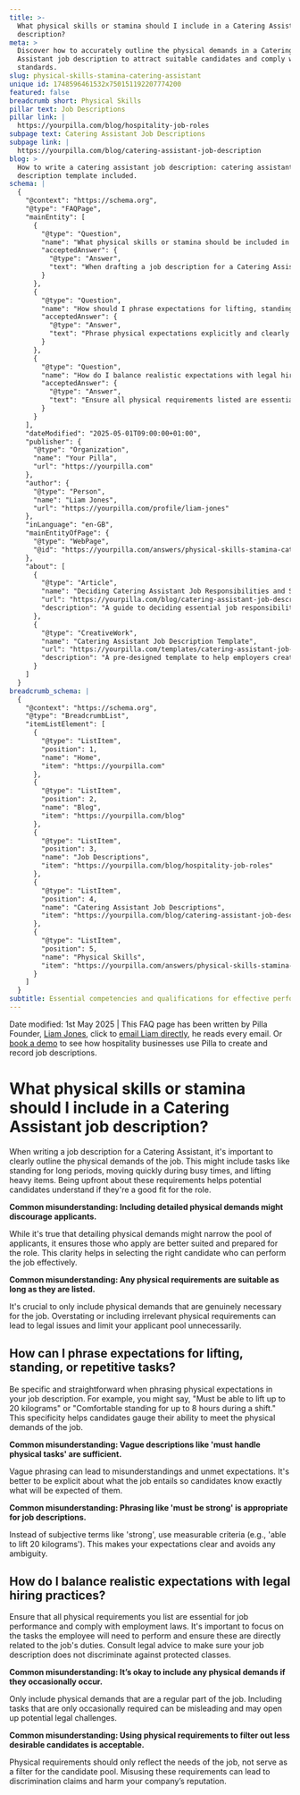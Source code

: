 ```yaml
---
title: >-
  What physical skills or stamina should I include in a Catering Assistant job
  description?
meta: >
  Discover how to accurately outline the physical demands in a Catering
  Assistant job description to attract suitable candidates and comply with legal
  standards.
slug: physical-skills-stamina-catering-assistant
unique id: 1748596461532x750151192207774200
featured: false
breadcrumb short: Physical Skills
pillar text: Job Descriptions
pillar link: |
  https://yourpilla.com/blog/hospitality-job-roles
subpage text: Catering Assistant Job Descriptions
subpage link: |
  https://yourpilla.com/blog/catering-assistant-job-description
blog: >
  How to write a catering assistant job description: catering assistant job
  description template included.
schema: |
  {
    "@context": "https://schema.org",
    "@type": "FAQPage",
    "mainEntity": [
      {
        "@type": "Question",
        "name": "What physical skills or stamina should be included in a Catering Assistant job description?",
        "acceptedAnswer": {
          "@type": "Answer",
          "text": "When drafting a job description for a Catering Assistant, it is crucial to clearly outline the physical demands of the position, such as standing for long periods, moving quickly during peak hours, and lifting heavy items. Being explicit about these requirements helps potential candidates assess if they are well-suited for the role."
        }
      },
      {
        "@type": "Question",
        "name": "How should I phrase expectations for lifting, standing, or repetitive tasks in a job description?",
        "acceptedAnswer": {
          "@type": "Answer",
          "text": "Phrase physical expectations explicitly and clearly in your job description. For instance, state 'Must be able to lift up to 20 kilograms' or 'Comfortable standing for up to 8 hours during a shift.' Specificity helps candidates understand the job's physical demands clearly."
        }
      },
      {
        "@type": "Question",
        "name": "How do I balance realistic expectations with legal hiring practices in a job description?",
        "acceptedAnswer": {
          "@type": "Answer",
          "text": "Ensure all physical requirements listed are essential for performing the job and comply with employment laws. Focus on the tasks required by the job and consult legal advice to ensure the job description does not discriminate against any protected classes."
        }
      }
    ],
    "dateModified": "2025-05-01T09:00:00+01:00",
    "publisher": {
      "@type": "Organization",
      "name": "Your Pilla",
      "url": "https://yourpilla.com"
    },
    "author": {
      "@type": "Person",
      "name": "Liam Jones",
      "url": "https://yourpilla.com/profile/liam-jones"
    },
    "inLanguage": "en-GB",
    "mainEntityOfPage": {
      "@type": "WebPage",
      "@id": "https://yourpilla.com/answers/physical-skills-stamina-catering-assistant"
    },
    "about": [
      {
        "@type": "Article",
        "name": "Deciding Catering Assistant Job Responsibilities and Skills",
        "url": "https://yourpilla.com/blog/catering-assistant-job-description",
        "description": "A guide to deciding essential job responsibilities and skills needed for a catering assistant."
      },
      {
        "@type": "CreativeWork",
        "name": "Catering Assistant Job Description Template",
        "url": "https://yourpilla.com/templates/catering-assistant-job-description",
        "description": "A pre-designed template to help employers create effective job descriptions for catering assistant roles."
      }
    ]
  }
breadcrumb_schema: |
  {
    "@context": "https://schema.org",
    "@type": "BreadcrumbList",
    "itemListElement": [
      {
        "@type": "ListItem",
        "position": 1,
        "name": "Home",
        "item": "https://yourpilla.com"
      },
      {
        "@type": "ListItem",
        "position": 2,
        "name": "Blog",
        "item": "https://yourpilla.com/blog"
      },
      {
        "@type": "ListItem",
        "position": 3,
        "name": "Job Descriptions",
        "item": "https://yourpilla.com/blog/hospitality-job-roles"
      },
      {
        "@type": "ListItem",
        "position": 4,
        "name": "Catering Assistant Job Descriptions",
        "item": "https://yourpilla.com/blog/catering-assistant-job-description"
      },
      {
        "@type": "ListItem",
        "position": 5,
        "name": "Physical Skills",
        "item": "https://yourpilla.com/answers/physical-skills-stamina-catering-assistant"
      }
    ]
  }
subtitle: Essential competencies and qualifications for effective performance
---
```


Date modified: 1st May 2025 | This FAQ page has been written by Pilla Founder, [Liam Jones](https://yourpilla.com/profile/liam-jones), click to [email Liam directly](https://mailto:liam@yourpilla.com), he reads every email. Or [book a demo](https://calendly.com/pilla/demo) to see how hospitality businesses use Pilla to create and record job descriptions.

# What physical skills or stamina should I include in a Catering Assistant job description?

When writing a job description for a Catering Assistant, it's important to clearly outline the physical demands of the job. This might include tasks like standing for long periods, moving quickly during busy times, and lifting heavy items. Being upfront about these requirements helps potential candidates understand if they're a good fit for the role.

**Common misunderstanding: Including detailed physical demands might discourage applicants.**

While it's true that detailing physical demands might narrow the pool of applicants, it ensures those who apply are better suited and prepared for the role. This clarity helps in selecting the right candidate who can perform the job effectively.

**Common misunderstanding: Any physical requirements are suitable as long as they are listed.**

It's crucial to only include physical demands that are genuinely necessary for the job. Overstating or including irrelevant physical requirements can lead to legal issues and limit your applicant pool unnecessarily.

## How can I phrase expectations for lifting, standing, or repetitive tasks?

Be specific and straightforward when phrasing physical expectations in your job description. For example, you might say, "Must be able to lift up to 20 kilograms" or "Comfortable standing for up to 8 hours during a shift." This specificity helps candidates gauge their ability to meet the physical demands of the job.

**Common misunderstanding: Vague descriptions like 'must handle physical tasks' are sufficient.**

Vague phrasing can lead to misunderstandings and unmet expectations. It's better to be explicit about what the job entails so candidates know exactly what will be expected of them.

**Common misunderstanding: Phrasing like 'must be strong' is appropriate for job descriptions.**

Instead of subjective terms like 'strong', use measurable criteria (e.g., 'able to lift 20 kilograms'). This makes your expectations clear and avoids any ambiguity.

## How do I balance realistic expectations with legal hiring practices?

Ensure that all physical requirements you list are essential for job performance and comply with employment laws. It's important to focus on the tasks the employee will need to perform and ensure these are directly related to the job's duties. Consult legal advice to make sure your job description does not discriminate against protected classes.

**Common misunderstanding: It’s okay to include any physical demands if they occasionally occur.**

Only include physical demands that are a regular part of the job. Including tasks that are only occasionally required can be misleading and may open up potential legal challenges.

**Common misunderstanding: Using physical requirements to filter out less desirable candidates is acceptable.**

Physical requirements should only reflect the needs of the job, not serve as a filter for the candidate pool. Misusing these requirements can lead to discrimination claims and harm your company’s reputation.
